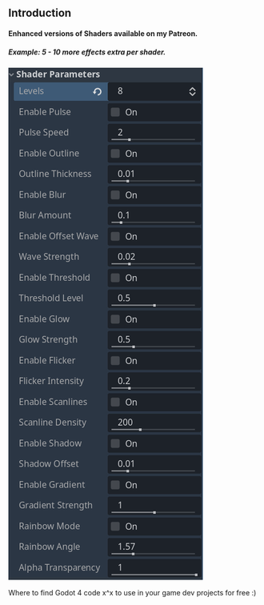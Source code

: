## Introduction

#### Enhanced versions of Shaders available on my Patreon.

##### Example: 5 - 10 more effects extra per shader.
![Alt text](https://github.com/mikecabral/Godot_4/blob/main/Shaders/SierpinksiTriangle_Shader_3D/enhanced.PNG)


Where to find Godot 4 code x^x to use in your game dev projects for free :)